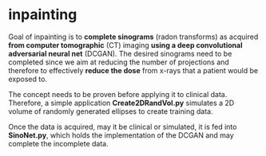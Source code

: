 # inpainting

Goal of inpainting is to **complete sinograms** (radon transforms) as acquired **from computer tomographic** (CT) imaging **using a deep convolutional adversarial neural net** (DCGAN). The desired sinograms need to be completed since we aim at reducing the number of projections and therefore to effectively **reduce the dose** from x-rays that a patient would be exposed to.

The concept needs to be proven before applying it to clinical data. Therefore, a simple application **Create2DRandVol.py** simulates a 2D volume of randomly generated ellipses to create training data.

Once the data is acquired, may it be clinical or simulated, it is fed into **SinoNet.py**, which holds the implementation of the DCGAN and may complete the incomplete data.
